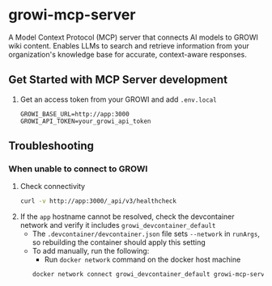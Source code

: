 # growi-mcp-server
A Model Context Protocol (MCP) server that connects AI models to GROWI wiki content. Enables LLMs to search and retrieve information from your organization's knowledge base for accurate, context-aware responses.


## Get Started with MCP Server development

1. Get an access token from your GROWI and add `.env.local`
    ```properties
    GROWI_BASE_URL=http://app:3000
    GROWI_API_TOKEN=your_growi_api_token
    ```

## Troubleshooting

### When unable to connect to GROWI
1. Check connectivity
    ```bash
    curl -v http://app:3000/_api/v3/healthcheck
    ```
2. If the `app` hostname cannot be resolved, check the devcontainer network and verify it includes `growi_devcontainer_default`
    - The `.devcontainer/devcontainer.json` file sets `--network` in `runArgs`, so rebuilding the container should apply this setting
    - To add manually, run the following:
        - Run `docker network` command on the docker host machine
        ```bash
        docker network connect growi_devcontainer_default growi-mcp-server-dev
        ```
